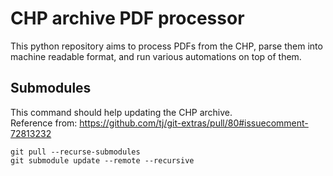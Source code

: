 # CHP archive PDF processor
This python repository aims to process PDFs from the CHP, parse them into machine readable format, and run various automations on top of them.

## Submodules
This command should help updating the CHP archive.<br/>
Reference from: https://github.com/tj/git-extras/pull/80#issuecomment-72813232
```
git pull --recurse-submodules
git submodule update --remote --recursive
```